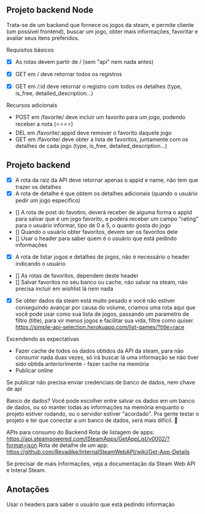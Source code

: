 ## Projeto backend Node

Trata-se de um backend que fornece os jogos da steam, e permite cliente (um possível frontend), buscar um jogo, obter mais informações, favoritar e avaliar seus itens preferidos.

Requisitos básicos
- [x] As rotas devem partir de / (sem "api" nem nada antes)
- [x] GET em / deve retornar todos os registros
- [x] GET em /:id deve retornar o registro com todos os detalhes (type, is_free, detailed_description...)


Recursos adicionais
- POST em /favorite/ deve incluir um favorito para um jogo, podendo receber a nota (⭐️⭐️⭐️⭐️)
- DEL em /favorite/:appid deve remover o favorito daquele jogo
- GET em /favorite/ deve obter a lista de favoritos, juntamente com os detalhes de cada jogo (type, is_free, detailed_description...)


## Projeto backend

- [x] A rota da raiz da API deve retornar apenas o appid e name, não tem que trazer os detalhes
- [x] A rota de detalhe é que obtem os detalhes adicionais (quando o usuário pedir um jogo específico)
- [] A rota de post do favotiro, deverá receber de alguma forma o appId para salvar que é um jogo favorito, e poderá receber um campo "rating" para o usuário informar, tipo de 0 a 5, o quanto gosta do jogo
- [] Quando o usuário obter favoritos, devem ser os favoritos dele
- [] Usar o header para saber quem é o usuário que está pedindo informações
- [x] A rota de listar jogos e detalhes de jogos, não é necessário o header indicando o usuário
- [] As rotas de favoritos, dependem deste header
- [] Salvar favoritos no seu banco ou cache, não salvar na steam, não precisa incluir em wishlist lá nem nada
- [x] Se obter dados da steam está muito pesado e você não estiver conseguindo avançar por causa do volume, criamos uma rota aqui que você pode usar como sua lista de jogos, passando um parametro de filtro (title), para vir menos jogos e facilitar sua vida, filtre como quiser.  https://simple-api-selection.herokuapp.com/list-games/?title=race 

Excendendo as expectativas
- Fazer cache de todos os dados obtidos da API da steam, para não consumir nada duas vezes, só irá buscar lá uma informação se não tiver sido obtida anteriorimente - fazer cache na memória
- Publicar online

Se publicar não precisa enviar credenciais de banco de dados, nem chave de api

Banco de dados?
Você pode escolher entre salvar os dados em um banco de dados, ou só manter todas as informações na memória enquanto o projeto estiver rodando, ou o servidor estiver "acordado".
Pra gente testar o projeto e ter que conectar a um banco de dados, será mais difícil. 😬

APIs para consumo do Backend
Rota de listagem de apps: https://api.steampowered.com/ISteamApps/GetAppList/v0002/?format=json
Rota de detalhe de um app: https://github.com/Revadike/InternalSteamWebAPI/wiki/Get-App-Details

Se precisar de mais informações, veja a documentação da Steam Web API e Interal Steam.


## Anotações
Usar o headers para saber o usuário que está pedindo informação

